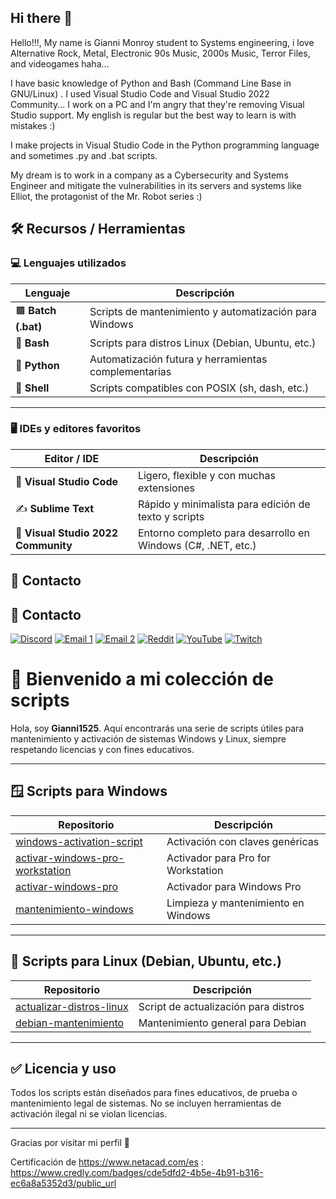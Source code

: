 ## Hi there 👋

Hello!!!, My name is Gianni Monroy student to Systems engineering, i love Alternative Rock, Metal, Electronic 90s Music, 2000s Music, Terror Files, and videogames haha...

I have basic knowledge of Python and Bash (Command Line Base in GNU/Linux) . I used Visual Studio Code and Visual Studio 2022 Community... I work on a PC and I'm angry that they're removing Visual Studio support. My english is regular but the best way to learn is with mistakes :)

I make projects in Visual Studio Code in the Python programming language and sometimes .py and .bat scripts.

My dream is to work in a company as a Cybersecurity and Systems Engineer and mitigate the vulnerabilities in its servers and systems like Elliot, the protagonist of the Mr. Robot series :)
## 🛠️ Recursos / Herramientas

### 💻 Lenguajes utilizados

| Lenguaje | Descripción |
|----------|-------------|
| 🟫 **Batch (.bat)** | Scripts de mantenimiento y automatización para Windows |
| 🐚 **Bash** | Scripts para distros Linux (Debian, Ubuntu, etc.) |
| 🐍 **Python** | Automatización futura y herramientas complementarias |
| 🐧 **Shell** | Scripts compatibles con POSIX (sh, dash, etc.) |

---

### 🖥️ IDEs y editores favoritos

| Editor / IDE | Descripción |
|--------------|-------------|
| 🧠 **Visual Studio Code** | Ligero, flexible y con muchas extensiones |
| ✍️ **Sublime Text** | Rápido y minimalista para edición de texto y scripts |
| 🧱 **Visual Studio 2022 Community** | Entorno completo para desarrollo en Windows (C#, .NET, etc.) |

## 🔗 Contacto

## 🔗 Contacto

[![Discord](https://img.shields.io/badge/Discord-View%20Profile-7289DA?style=for-the-badge&logo=discord)](https://discord.com/users/888058303165378600)
[![Email 1](https://img.shields.io/badge/Email%20gianniyt5@gmail.com-D14836?style=for-the-badge&logo=gmail&logoColor=white)](mailto:gianniyt5@gmail.com)
[![Email 2](https://img.shields.io/badge/Email%20giannimonroy06@gmail.com-D14836?style=for-the-badge&logo=gmail&logoColor=white)](mailto:giannimonroy06@gmail.com)
[![Reddit](https://img.shields.io/badge/Reddit-Relative__Money6474-FF4500?style=for-the-badge&logo=reddit&logoColor=white)](https://www.reddit.com/user/Relative_Money6474/)
[![YouTube](https://img.shields.io/badge/YouTube-GamerX9496-FF0000?style=for-the-badge&logo=youtube&logoColor=white)](https://www.youtube.com/@gamerx9496)
[![Twitch](https://img.shields.io/badge/Twitch-gamerx1525-9146FF?style=for-the-badge&logo=twitch&logoColor=white)](https://www.twitch.tv/gamerx1525)

# 👋 Bienvenido a mi colección de scripts

Hola, soy **Gianni1525**. Aquí encontrarás una serie de scripts útiles para mantenimiento y activación de sistemas Windows y Linux, siempre respetando licencias y con fines educativos.

---

## 🪟 Scripts para Windows

| Repositorio | Descripción |
|------------|-------------|
| [windows-activation-script](https://github.com/Gianni1525/windows-activation-script) | Activación con claves genéricas |
| [activar-windows-pro-workstation](https://github.com/Gianni1525/activar-windows-pro-workstation) | Activador para Pro for Workstation |
| [activar-windows-pro](https://github.com/Gianni1525/activar-windows-pro) | Activador para Windows Pro |
| [mantenimiento-windows](https://github.com/Gianni1525/mantenimiento-windows) | Limpieza y mantenimiento en Windows |

---

## 🐧 Scripts para Linux (Debian, Ubuntu, etc.)

| Repositorio | Descripción |
|------------|-------------|
| [actualizar-distros-linux](https://github.com/Gianni1525/actualizar-distros-linux) | Script de actualización para distros |
| [debian-mantenimiento](https://github.com/Gianni1525/debian-mantenimiento) | Mantenimiento general para Debian |

---

## ✅ Licencia y uso

Todos los scripts están diseñados para fines educativos, de prueba o mantenimiento legal de sistemas. No se incluyen herramientas de activación ilegal ni se violan licencias.

---

Gracias por visitar mi perfil 🙌

Certificación de https://www.netacad.com/es : https://www.credly.com/badges/cde5dfd2-4b5e-4b91-b316-ec6a8a5352d3/public_url
